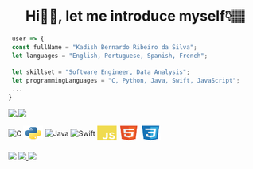 <h1 align="center"> &nbsp;Hi👋🏽, let me introduce myself👇🏽 </h1>

```JavaScript
 user => {
 const fullName = "Kadish Bernardo Ribeiro da Silva";
 let languages = "English, Portuguese, Spanish, French";
 
 let skillset = "Software Engineer, Data Analysis";
 let programmingLanguages = "C, Python, Java, Swift, JavaScript";
 ...
}
```
<div> 
 <a href="https://github.com/Kadish-Bernardo/github-stats">
   <img height="165" align="center" src="https://github-readme-stats.vercel.app/api?username=Kadish-Bernardo&theme=ambient_gradient" />
 </a>
 <a href="https://github.com/Kadish-Bernardo/github-top-langs">
   <img height="165" align="center" src="https://github-readme-stats.vercel.app/api/top-langs?username=Kadish-Bernardo&layout=compact&theme=ambient_gradient" />
 </a>  
</div>
       
<div style="display: inline_block"><br>
  <img align="center" alt="C" height="30" width="40" src="https://cdn.jsdelivr.net/gh/devicons/devicon@latest/icons/c/c-original.svg" />
  <img align="center" alt="Python" height="30" width="40" src="https://raw.githubusercontent.com/devicons/devicon/master/icons/python/python-original.svg">
  <img align="center" alt="Java" height="30" width="40" src="https://cdn.jsdelivr.net/gh/devicons/devicon@latest/icons/java/java-original.svg" />
  <img align="center" alt="Swift" height="30" width="40" src="https://cdn.jsdelivr.net/gh/devicons/devicon@latest/icons/swift/swift-original.svg">
  <img align="center" alt="Js" height="30" width="40" src="https://raw.githubusercontent.com/devicons/devicon/master/icons/javascript/javascript-plain.svg">
  <img align="center" alt="HTML" height="30" width="40" src="https://raw.githubusercontent.com/devicons/devicon/master/icons/html5/html5-original.svg">
  <img align="center" alt="CSS" height="30" width="40" src="https://raw.githubusercontent.com/devicons/devicon/master/icons/css3/css3-original.svg">
</div>

###

<div> 
 <a href="https://discord.com/channels/@kadish_bernardo" target="_blank"><img src="https://img.shields.io/badge/Discord-7289DA?style=for-the-badge&logo=discord&logoColor=white" target="_blank"></a> 
 <a href = "mailto:kadish.developer@gmail.com"><img src="https://img.shields.io/badge/-Gmail-%23333?style=for-the-badge&logo=gmail&logoColor=white" target="_blank" </a>
 <a href="https://www.linkedin.com/in/kadish-bernardo/" target="_blank"><img src="https://img.shields.io/badge/-LinkedIn-%230077B5?style=for-the-badge&logo=linkedin&logoColor=white" target="_blank"></a> 
</div>

